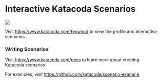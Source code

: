 # Interactive Katacoda Scenarios

[![](http://shields.katacoda.com/katacoda/teowood/count.svg)](https://www.katacoda.com/teowood "Get your profile on Katacoda.com")

Visit https://www.katacoda.com/teowood to view the profile and interactive scenarios

### Writing Scenarios
Visit https://www.katacoda.com/docs to learn more about creating Katacoda scenarios

For examples, visit https://github.com/katacoda/scenario-example
